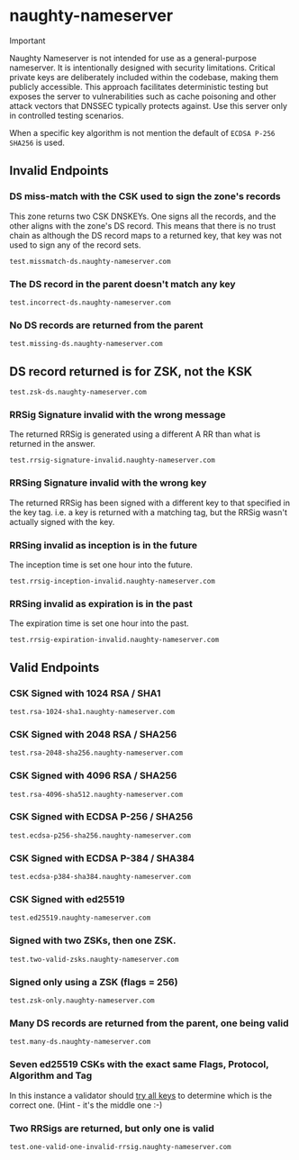 # naughty-nameserver

> [!IMPORTANT]
> Naughty Nameserver is not intended for use as a general-purpose nameserver. 
> It is intentionally designed with security limitations. Critical private keys are deliberately 
> included within the codebase, making them publicly accessible. This approach facilitates deterministic 
> testing but exposes the server to vulnerabilities such as cache poisoning and other attack vectors that 
> DNSSEC typically protects against. Use this server only in controlled testing scenarios.

When a specific key algorithm is not mention the default of `ECDSA P-256 SHA256` is used.

## Invalid Endpoints

### DS miss-match with the CSK used to sign the zone's records
This zone returns two CSK DNSKEYs. One signs all the records, and the other aligns with the zone's DS record.
This means that there is no trust chain as although the DS record maps to a returned key, that key was not
used to sign any of the record sets.
```text
test.missmatch-ds.naughty-nameserver.com
```

### The DS record in the parent doesn't match any key
```text
test.incorrect-ds.naughty-nameserver.com
```

### No DS records are returned from the parent
```text
test.missing-ds.naughty-nameserver.com
```

## DS record returned is for ZSK, not the KSK
```text
test.zsk-ds.naughty-nameserver.com
```

### RRSig Signature invalid with the wrong message
The returned RRSig is generated using a different A RR than what is returned in the answer.
```text
test.rrsig-signature-invalid.naughty-nameserver.com
```

### RRSing Signature invalid with the wrong key
The returned RRSig has been signed with a different key to that specified in the key tag.
i.e. a key is returned with a matching tag, but the RRSig wasn't actually signed with the key.


### RRSing invalid as inception is in the future
The inception time is set one hour into the future.
```text
test.rrsig-inception-invalid.naughty-nameserver.com
```

### RRSing invalid as expiration is in the past
The expiration time is set one hour into the past.
```text
test.rrsig-expiration-invalid.naughty-nameserver.com
```

## Valid Endpoints

### CSK Signed with 1024 RSA / SHA1
```text
test.rsa-1024-sha1.naughty-nameserver.com
```

### CSK Signed with 2048 RSA / SHA256
```text
test.rsa-2048-sha256.naughty-nameserver.com
```

### CSK Signed with 4096 RSA / SHA256
```text
test.rsa-4096-sha512.naughty-nameserver.com
```

### CSK Signed with ECDSA P-256 / SHA256
```text
test.ecdsa-p256-sha256.naughty-nameserver.com
```

### CSK Signed with ECDSA P-384 / SHA384
```text
test.ecdsa-p384-sha384.naughty-nameserver.com
```

### CSK Signed with ed25519
```text
test.ed25519.naughty-nameserver.com
```

### Signed with two ZSKs, then one ZSK.
```text
test.two-valid-zsks.naughty-nameserver.com
```

### Signed only using a ZSK (flags = 256)
```text
test.zsk-only.naughty-nameserver.com
```

### Many DS records are returned from the parent, one being valid
```text
test.many-ds.naughty-nameserver.com
```

### Seven ed25519 CSKs with the exact same Flags, Protocol, Algorithm and Tag
In this instance a validator should [try all keys](https://datatracker.ietf.org/doc/html/rfc4035#section-5.3.1) to 
determine which is the correct one.
(Hint - it's the middle one :-)

### Two RRSigs are returned, but only one is valid
```text
test.one-valid-one-invalid-rrsig.naughty-nameserver.com
```
